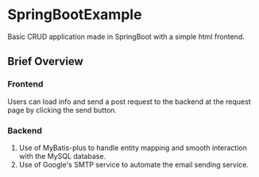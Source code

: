# SpringBootExample
Basic CRUD application made in SpringBoot with a simple html frontend.
## Brief Overview
### Frontend
Users can load info and send a post request to the backend at the request page by clicking the send button.
### Backend
1. Use of MyBatis-plus to handle entity mapping and smooth interaction with the MySQL database.
2. Use of Google's SMTP service to automate the email sending service.
